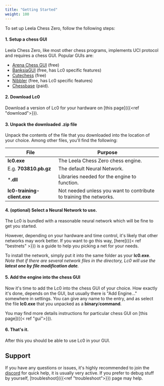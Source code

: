 ```yaml
---
title: "Getting Started"
weight: 100
---
```


To set up Leela Chess Zero, follow the following steps:

#### 1. Setup a chess GUI

Leela Chess Zero, like most other chess programs, implements UCI protocol and requires a chess GUI.
Popular GUIs are:
* [Arena Chess GUI](http://www.playwitharena.de/) (free)
* [BanksiaGUI](https://banksiagui.com/) (free, has Lc0 specific features)
* [Cutechess](https://cutechess.com/) (free)
* [Nibbler](https://github.com/rooklift/nibbler/releases) (free, has Lc0 specific features)
* [Chessbase](https://chessbase.com/) (paid).

#### 2. Download Lc0

Download a version of Lc0 for your hardware on [this page]({{<ref "download">}}).

#### 3. Unpack the downloaded .zip file

Unpack the contents of the file that you downloaded into the location of your choice.
Among other files, you'll find the following:

| File     | Purpose                               |
| -------- | --------------------------------------|
| **lc0.exe**  | The Leela Chess Zero chess engine. |
| E.g. **703810.pb.gz**| The default Neural Network. |
| ***.dll** | Libraries needed for the engine to function. |
| **lc0-training-client.exe**| Not needed unless you want to contribute to training the networks. |

#### 4. (optional) Select a Neural Network to use.

The Lc0 is bundled with a reasonable neural network which will be fine to get you started.

However, depending on your hardware and time control, it's likely that other networks may work better.
If you want to go this way, [here]({{< ref "bestnets" >}}) is a guide to help you picking a net for your needs.

To install the network, simply put it into the same folder as your **lc0.exe**.  
*Note that if there are several network files in the directory, Lc0 will use the **latest one by file modification date**.*


#### 5. Add the engine into the chess GUI

Now it's time to add the Lc0 into the chess GUI of your choice.
How exactly it's done, depends on the GUI, but usually there is "Add Engine..." somewhere in settings.
You can give any name to the entry, and as select the file **lc0.exe** that you unpacked as a **binary**/**command**.

You may find more details instructions for particular chess GUI on [this page]({{< ref "gui">}}).

#### 6. That's it.

After this you should be able to use Lc0 in your GUI.

## Support

If you have any questions or issues, it's highly recommended to join the [discord](https://discord.gg/pKujYxD) for quick help, it is usually very active.
If you prefer to debug stuff by yourself, [troubleshoot]({{<ref "troubleshoot">}}) page may help.
